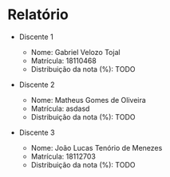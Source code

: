 # Relatório

* Discente 1
   * Nome: Gabriel Velozo Tojal
   * Matrícula: 18110468
   * Distribuição da nota (%): TODO

* Discente 2
   * Nome: Matheus Gomes de Oliveira
   * Matrícula: asdasd
   * Distribuição da nota (%): TODO

* Discente 3
    * Nome:  João Lucas Tenório de Menezes
    * Matrícula: 18112703
    * Distribuição da nota (%): TODO
